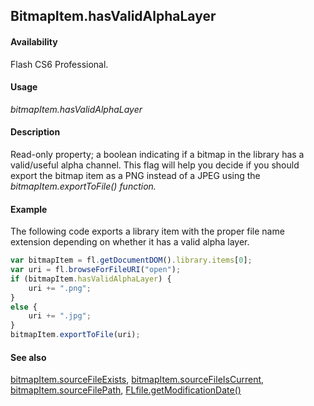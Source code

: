 ## BitmapItem.hasValidAlphaLayer

#### Availability

Flash CS6 Professional.

#### Usage

*bitmapItem.hasValidAlphaLayer*

#### Description

Read-only property; a boolean indicating if a bitmap in the library has a valid/useful alpha channel. This flag will help you decide if you should export the bitmap item as a PNG instead of a JPEG using the *bitmapItem.exportToFile() function.*

#### Example

The following code exports a library item with the proper file name extension depending on whether it has a valid alpha layer.
```javascript
var bitmapItem = fl.getDocumentDOM().library.items[0]; 
var uri = fl.browseForFileURI("open");
if (bitmapItem.hasValidAlphaLayer) {
    uri += ".png";
} 
else {
    uri += ".jpg";
}
bitmapItem.exportToFile(uri);
```

#### See also

[bitmapItem.sourceFileExists](../BitmapItem_object/bitmapIte9.md), [bitmapItem.sourceFileIsCurrent](../BitmapItem_object/bitmapIt10.md), [bitmapItem.sourceFilePath](../BitmapItem_object/bitmapIte11.md), [FLfile.getModificationDate()](../FLfile_object/FLfile6.md)
